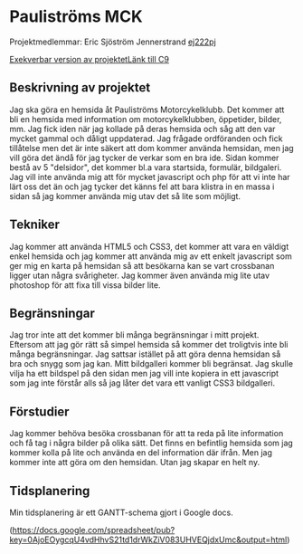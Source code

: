 # Pauliströms MCK
Projektmedlemmar:
Eric Sjöström Jennerstrand
[ej222pj](https://github.com/ej222pj)

[Exekverbar version av projektet](https://github.com/ej222pj/ProjektskelettHT13/tree/gh-pages/Webbprojekt)[Länk till C9](https://c9.io/ej222pj/projektskelettht13/workspace/Webbprojekt/index.html)

## Beskrivning av projektet
Jag ska göra en hemsida åt Pauliströms Motorcykelklubb. Det kommer att bli en hemsida med information om motorcykelklubben, öppetider, bilder, mm.
Jag fick iden när jag kollade på deras hemsida och såg att den var mycket gammal och dåligt uppdaterad.
Jag frågade ordföranden och fick tillåtelse men det är inte säkert att dom kommer använda hemsidan, men jag vill göra det ändå för jag tycker de verkar som en bra ide.
Sidan kommer bestå av 5 "delsidor", det kommer bl.a vara startsida, formulär, bildgaleri.
Jag vill inte använda mig att för mycket javascript och php för att vi inte har lärt oss det än och jag tycker det känns fel att bara klistra in en massa i sidan så jag kommer använda mig utav det så lite som möjligt.

## Tekniker
Jag kommer att använda HTML5 och CSS3, det kommer att vara en väldigt enkel hemsida och jag kommer att använda mig av ett enkelt javascript som ger mig en karta på hemsidan så att besökarna kan se vart crossbanan ligger utan några svårigheter.
Jag kommer även använda mig lite utav photoshop för att fixa till vissa bilder lite.

## Begränsningar
Jag tror inte att det kommer bli många begränsningar i mitt projekt. Eftersom att jag gör rätt så simpel hemsida så kommer det troligtvis inte bli många begränsningar. Jag sattsar istället på att göra denna hemsidan så bra och snygg som jag kan.
Mitt bildgalleri kommer bli begränsat. Jag skulle vilja ha ett bildspel på den sidan men jag vill inte kopiera in ett javascript som jag inte förstår alls så jag låter det vara ett vanligt CSS3 bildgalleri.

## Förstudier
Jag kommer behöva besöka crossbanan för att ta reda på lite information och få tag i några bilder på olika sätt.
Det finns en befintlig hemsida som jag kommer kolla på lite och använda en del information där ifrån. Men jag kommer inte att göra om den hemsidan. Utan jag skapar en helt ny.


## Tidsplanering
Min tidsplanering är ett GANTT-schema gjort i Google docs.

(https://docs.google.com/spreadsheet/pub?key=0AjoEOygcqU4vdHhvS21td1drWkZiV083UHVEQjdxUmc&output=html)

